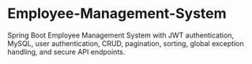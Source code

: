 # Employee-Management-System
Spring Boot Employee Management System with JWT authentication, MySQL, user authentication, CRUD, pagination, sorting, global exception handling, and secure API endpoints.

